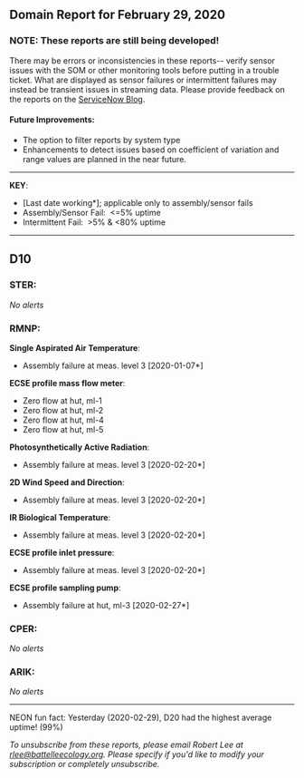 ## Domain Report for February 29, 2020


### NOTE: These reports are still being developed!
There may be errors or inconsistencies in these reports-- verify sensor issues with the SOM or other monitoring tools before putting in a trouble ticket. What are displayed as sensor failures or intermittent failures may instead be transient issues in streaming data.
Please provide feedback on the reports on the [ServiceNow Blog](https://neon.service-now.com/community?id=community_blog&sys_id=9b4fbe8adbed734017ecf9041d9619be).

#### Future Improvements: 
 - The option to filter reports by system type 
 - Enhancements to detect issues based on coefficient of variation and range values are planned in the near future.

***

**KEY**:

 - [Last date working*]; applicable only to assembly/sensor fails
 - Assembly/Sensor Fail:&nbsp;&nbsp;<=5% uptime
 - Intermittent Fail:&nbsp;&nbsp;>5% & <80% uptime

***
## D10

### STER:

_No alerts_

### RMNP:

**Single Aspirated Air Temperature**:
 - Assembly failure at meas. level 3 [2020-01-07*]

**ECSE profile mass flow meter**:
 - Zero flow at hut, ml-1
 - Zero flow at hut, ml-2
 - Zero flow at hut, ml-4
 - Zero flow at hut, ml-5

**Photosynthetically Active Radiation**:
 - Assembly failure at meas. level 3 [2020-02-20*]

**2D Wind Speed and Direction**:
 - Assembly failure at meas. level 3 [2020-02-20*]

**IR Biological Temperature**:
 - Assembly failure at meas. level 3 [2020-02-20*]

**ECSE profile inlet pressure**:
 - Assembly failure at meas. level 3 [2020-02-20*]

**ECSE profile sampling pump**:
 - Assembly failure at hut, ml-3 [2020-02-27*]

### CPER:

_No alerts_

### ARIK:

_No alerts_

***
NEON fun fact: Yesterday (2020-02-29), D20 had the highest average uptime! (99%)

_To unsubscribe from these reports, please email Robert Lee at rlee@battelleecology.org. Please specify if you'd like to modify your subscription or completely unsubscribe._
